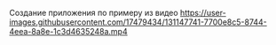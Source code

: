 Создание приложения по примеру из видео
https://user-images.githubusercontent.com/17479434/131147741-7700e8c5-8744-4eea-8a8e-1c3d4635248a.mp4
